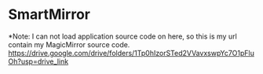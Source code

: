 # SmartMirror

*Note: I can not load application source code on here, so this is my url contain my MagicMirror source code.
https://drive.google.com/drive/folders/1Tp0hIzorSTed2VVavxswpYc7O1pFluOh?usp=drive_link 
